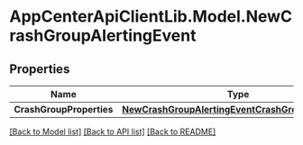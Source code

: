 # AppCenterApiClientLib.Model.NewCrashGroupAlertingEvent
## Properties

Name | Type | Description | Notes
------------ | ------------- | ------------- | -------------
**CrashGroupProperties** | [**NewCrashGroupAlertingEventCrashGroupProperties**](NewCrashGroupAlertingEventCrashGroupProperties.md) |  | [optional] 

[[Back to Model list]](../README.md#documentation-for-models) [[Back to API list]](../README.md#documentation-for-api-endpoints) [[Back to README]](../README.md)

